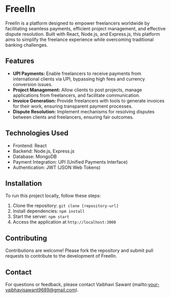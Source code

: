 # FreeIIn

FreeIIn is a platform designed to empower freelancers worldwide by facilitating seamless payments, efficient project management, and effective dispute resolution. Built with React, Node.js, and Express.js, this platform aims to simplify the freelance experience while overcoming traditional banking challenges.

## Features

- **UPI Payments:** Enable freelancers to receive payments from international clients via UPI, bypassing high fees and currency conversion issues.
- **Project Management:** Allow clients to post projects, manage applications from freelancers, and facilitate communication.
- **Invoice Generation:** Provide freelancers with tools to generate invoices for their work, ensuring transparent payment processes.
- **Dispute Resolution:** Implement mechanisms for resolving disputes between clients and freelancers, ensuring fair outcomes.

## Technologies Used

- Frontend: React
- Backend: Node.js, Express.js
- Database: MongoDB
- Payment Integration: UPI (Unified Payments Interface)
- Authentication: JWT (JSON Web Tokens)

## Installation

To run this project locally, follow these steps:

1. Clone the repository: `git clone [repository-url]`
2. Install dependencies: `npm install`
3. Start the server: `npm start`
4. Access the application at `http://localhost:3000`

## Contributing

Contributions are welcome! Please fork the repository and submit pull requests to contribute to the development of FreeIIn.

## Contact

For questions or feedback, please contact Vaibhavi Sawant (mailto:your-vaibhavisawant9689@gmail.com).
